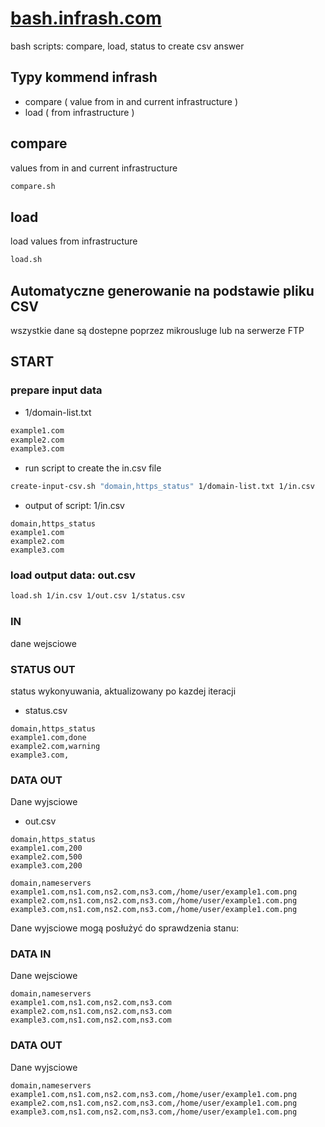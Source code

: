# [bash.infrash.com](https://infrash.github.io/bash/)

bash scripts: compare, load, status to create csv answer



## Typy kommend infrash

+ compare ( value from in and current infrastructure )
+ load ( from infrastructure )

## compare

values from in and current infrastructure

```bash
compare.sh
```


## load

load values from infrastructure

```bash
load.sh
```




## Automatyczne generowanie na podstawie pliku CSV

wszystkie dane są dostepne poprzez mikrousluge
lub na serwerze FTP

## START

### prepare input data

+ 1/domain-list.txt

```txt
example1.com
example2.com
example3.com
```

+ run script to create the in.csv file

```bash
create-input-csv.sh "domain,https_status" 1/domain-list.txt 1/in.csv
```

+ output of script: 1/in.csv

```csv
domain,https_status
example1.com
example2.com
example3.com
```

### load output data: out.csv  

```bash
load.sh 1/in.csv 1/out.csv 1/status.csv
```

### IN
dane wejsciowe



### STATUS OUT
status wykonyuwania, aktualizowany po kazdej iteracji

+ status.csv

```csv
domain,https_status
example1.com,done
example2.com,warning
example3.com,
```

### DATA OUT
Dane wyjsciowe

+ out.csv

```csv
domain,https_status
example1.com,200
example2.com,500
example3.com,200
```

```csv
domain,nameservers
example1.com,ns1.com,ns2.com,ns3.com,/home/user/example1.com.png 
example2.com,ns1.com,ns2.com,ns3.com,/home/user/example1.com.png
example3.com,ns1.com,ns2.com,ns3.com,/home/user/example1.com.png
```

Dane wyjsciowe mogą posłużyć do sprawdzenia stanu:

### DATA IN
Dane wejsciowe
```csv
domain,nameservers
example1.com,ns1.com,ns2.com,ns3.com
example2.com,ns1.com,ns2.com,ns3.com
example3.com,ns1.com,ns2.com,ns3.com
```

### DATA OUT
Dane wyjsciowe
```csv
domain,nameservers
example1.com,ns1.com,ns2.com,ns3.com,/home/user/example1.com.png 
example2.com,ns1.com,ns2.com,ns3.com,/home/user/example1.com.png
example3.com,ns1.com,ns2.com,ns3.com,/home/user/example1.com.png
```
